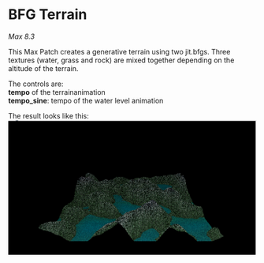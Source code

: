 # BFG Terrain

*Max 8.3*

This Max Patch creates a generative terrain using two jit.bfgs. Three textures (water, grass and rock) are mixed together depending on the altitude of the terrain.

The controls are:<br/>
**tempo** of the terrainanimation<br/>
**tempo_sine**: tempo of the water level animation<br/>

The result looks like this:<br/>
![Resulting image](/media/bfg_terrain.png)
